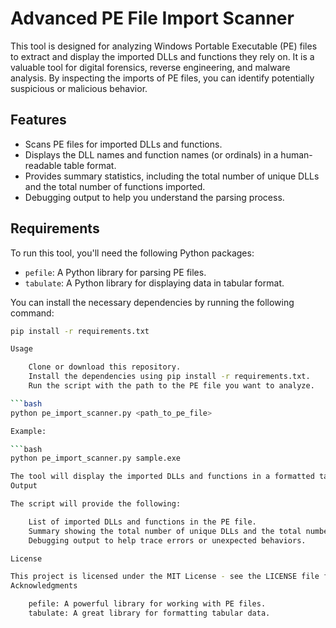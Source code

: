 # Advanced PE File Import Scanner

This tool is designed for analyzing Windows Portable Executable (PE) files to extract and display the imported DLLs and functions they rely on. It is a valuable tool for digital forensics, reverse engineering, and malware analysis. By inspecting the imports of PE files, you can identify potentially suspicious or malicious behavior.

## Features

- Scans PE files for imported DLLs and functions.
- Displays the DLL names and function names (or ordinals) in a human-readable table format.
- Provides summary statistics, including the total number of unique DLLs and the total number of functions imported.
- Debugging output to help you understand the parsing process.

## Requirements

To run this tool, you'll need the following Python packages:

- `pefile`: A Python library for parsing PE files.
- `tabulate`: A Python library for displaying data in tabular format.

You can install the necessary dependencies by running the following command:

```bash
pip install -r requirements.txt

Usage

    Clone or download this repository.
    Install the dependencies using pip install -r requirements.txt.
    Run the script with the path to the PE file you want to analyze.

```bash
python pe_import_scanner.py <path_to_pe_file>

Example:

```bash
python pe_import_scanner.py sample.exe

The tool will display the imported DLLs and functions in a formatted table.
Output

The script will provide the following:

    List of imported DLLs and functions in the PE file.
    Summary showing the total number of unique DLLs and the total number of functions.
    Debugging output to help trace errors or unexpected behaviors.

License

This project is licensed under the MIT License - see the LICENSE file for details.
Acknowledgments

    pefile: A powerful library for working with PE files.
    tabulate: A great library for formatting tabular data.
